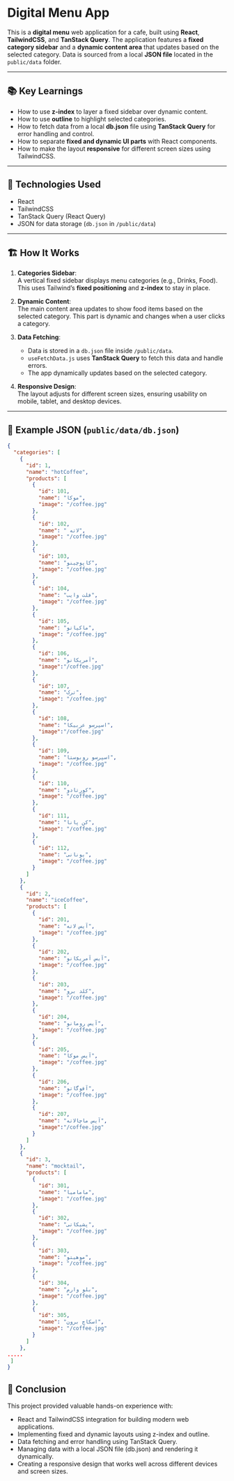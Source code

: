 # Digital Menu App

This is a **digital menu** web application for a cafe, built using **React**, **TailwindCSS**, and **TanStack Query**. The application features a **fixed category sidebar** and a **dynamic content area** that updates based on the selected category. Data is sourced from a local **JSON file** located in the `public/data` folder.

---

## 📚 Key Learnings

- How to use **z-index** to layer a fixed sidebar over dynamic content.
- How to use **outline** to highlight selected categories.
- How to fetch data from a local **db.json** file using **TanStack Query** for error handling and control.
- How to separate **fixed and dynamic UI parts** with React components.
- How to make the layout **responsive** for different screen sizes using TailwindCSS.

---

## 🚀 Technologies Used

- React
- TailwindCSS
- TanStack Query (React Query)
- JSON for data storage (`db.json` in `/public/data`)

---

## 🏗️ How It Works

1. **Categories Sidebar**:  
   A vertical fixed sidebar displays menu categories (e.g., Drinks, Food). This uses Tailwind’s **fixed positioning** and **z-index** to stay in place.

2. **Dynamic Content**:  
   The main content area updates to show food items based on the selected category. This part is dynamic and changes when a user clicks a category.

3. **Data Fetching**:  
   - Data is stored in a `db.json` file inside `/public/data`.
   - `useFetchData.js` uses **TanStack Query** to fetch this data and handle errors.
   - The app dynamically updates based on the selected category.
    
4. **Responsive Design**:  
   The layout adjusts for different screen sizes, ensuring usability on mobile, tablet, and desktop devices.

---

## 📑 Example JSON (`public/data/db.json`)

```json
{
  "categories": [
    {
      "id": 1,
      "name": "hotCoffee",
      "products": [
        {
          "id": 101,
          "name": "موکا",
          "image": "/coffee.jpg"
        },
        {
          "id": 102,
          "name": " لاته",
          "image": "/coffee.jpg"
        },
        {
          "id": 103,
          "name": "کاپوچینو",
          "image": "/coffee.jpg"
        },
        {
          "id": 104,
          "name": "فلت وایب",
          "image": "/coffee.jpg"
        },
        {
          "id": 105,
          "name": "ماکیاتو",
          "image": "/coffee.jpg"
        },
        {
          "id": 106,
          "name": "آمریکانو",
          "image":"/coffee.jpg"
        },
        {
          "id": 107,
          "name": "ترک",
          "image": "/coffee.jpg"
        },
        {
          "id": 108,
          "name": "اسپرسو عربیکا",
          "image":"/coffee.jpg"
        },
        {
          "id": 109,
          "name": "اسپرسو روبوستا",
          "image": "/coffee.jpg"
        },
        {
          "id": 110,
          "name": "کورتادو",
          "image": "/coffee.jpg"
        },
        {
          "id": 111,
          "name": "کن پانا",
          "image": "/coffee.jpg"
        },
        {
          "id": 112,
          "name": "یونانی",
          "image": "/coffee.jpg"
        }
      ]
    },
    {
      "id": 2,
      "name": "iceCoffee",
      "products": [
        {
          "id": 201,
          "name": "آیس لاته",
          "image": "/coffee.jpg"
        },
        {
          "id": 202,
          "name": "آیس آمریکانو",
          "image": "/coffee.jpg"
        },
        {
          "id": 203,
          "name": "کلد برو",
          "image": "/coffee.jpg"
        },
        {
          "id": 204,
          "name": "آیس رومانو",
          "image": "/coffee.jpg"
        },
        {
          "id": 205,
          "name": "آیس موکا",
          "image": "/coffee.jpg"
        },
        {
          "id": 206,
          "name": "آفوگاتو",
          "image": "/coffee.jpg"
        },
        {
          "id": 207,
          "name": "آیس ماچالاته",
          "image":"/coffee.jpg"
        }
      ]
    },
    {
      "id": 3,
      "name": "mocktail",
      "products": [
        {
          "id": 301,
          "name": "مامامیا",
          "image": "/coffee.jpg"
        },
        {
          "id": 302,
          "name": "پشیکاتی",
          "image": "/coffee.jpg"
        },
        {
          "id": 303,
          "name": "موهیتو",
          "image": "/coffee.jpg"
        },
        {
          "id": 304,
          "name": "بلو وارم",
          "image": "/coffee.jpg"
        },
        {
          "id": 305,
          "name": "اسکاچ برون",
          "image": "/coffee.jpg"
        }
      ]
    },
.....
 ]
}

```
## 📌 Conclusion
This project provided valuable hands-on experience with:
- React and TailwindCSS integration for building modern web applications.
- Implementing fixed and dynamic layouts using z-index and outline.
- Data fetching and error handling using TanStack Query.
- Managing data with a local JSON file (db.json) and rendering it dynamically.
- Creating a responsive design that works well across different devices and screen sizes.
